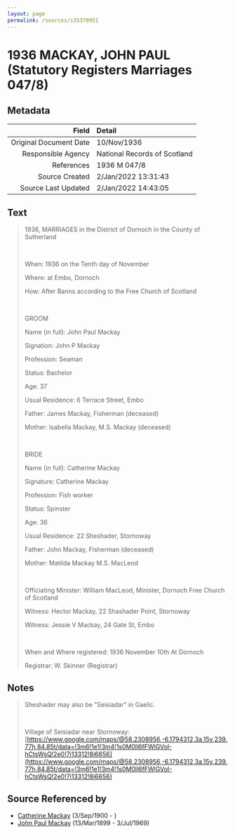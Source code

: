```yaml
---
layout: page
permalink: /sources/s35370951
---
```


# 1936 MACKAY, JOHN PAUL (Statutory Registers Marriages 047/8)

## Metadata

Field | Detail
---:|:---
Original Document Date | 10/Nov/1936
Responsible Agency | National Records of Scotland
References | 1936 M 047/8
Source Created | 2/Jan/2022 13:31:43
Source Last Updated | 2/Jan/2022 14:43:05

## Text

> 1936, MARRIAGES in the District of Dornoch in the County of Sutherland
>
> <br/>
>
> When: 1936 on the Tenth day of November
>
> Where: at Embo, Dornoch
>
> How: After Banns according to the Free Church of Scotland
>
> <br/>
>
> GROOM
>
> Name (in full): John Paul Mackay
>
> Signation: John P Mackay
>
> Profession: Seaman
>
> Status: Bachelor
>
> Age: 37
>
> Usual Residence: 6 Terrace Street, Embo
>
> Father: James Mackay, Fisherman (deceased)
>
> Mother: Isabella Mackay, M.S. Mackay (deceased)
>
> <br/>
>
> BRIDE
>
> Name (in full): Catherine Mackay
>
> Signature: Catherine Mackay
>
> Profession: Fish worker
>
> Status: Spinster
>
> Age: 36
>
> Usual Residence: 22 Sheshader, Stornoway
>
> Father: John Mackay, Fisherman (deceased)
>
> Mother: Matilda Mackay M.S. MacLeod
>
> <br/>
>
> Officiating Minister: William MacLeod, Minister, Dornoch Free Church of Scotland
>
> Witness: Hector Mackay, 22 Shashader Point, Stornoway
>
> Witness: Jessie V Mackay, 24 Gate St, Embo
>
> <br/>
>
> When and Where registered: 1936 November 10th At Dornoch
>
> Registrar: W. Skinner (Registrar)
>

## Notes

> Sheshader may also be "Seisiadar" in Gaelic.
>
> <br/>
>
> Village of Seisiadar near Stornoway: [https://www.google.com/maps/@58.2308956,-6.1794312,3a,15y,239.77h,84.85t/data=!3m6!1e1!3m4!1s0M0ll6fFWlGVoI-hCtsWsQ!2e0!7i13312!8i6656](https://www.google.com/maps/@58.2308956,-6.1794312,3a,15y,239.77h,84.85t/data=!3m6!1e1!3m4!1s0M0ll6fFWlGVoI-hCtsWsQ!2e0!7i13312!8i6656)
>


## Source Referenced by

* [Catherine Mackay](../people/@28166672@-catherine-mackay-b1900-9-3-d.md) (3/Sep/1900 - )
* [John Paul Mackay](../people/@57646474@-john-paul-mackay-b1899-3-13-d1969-7-3.md) (13/Mar/1899 - 3/Jul/1969)
